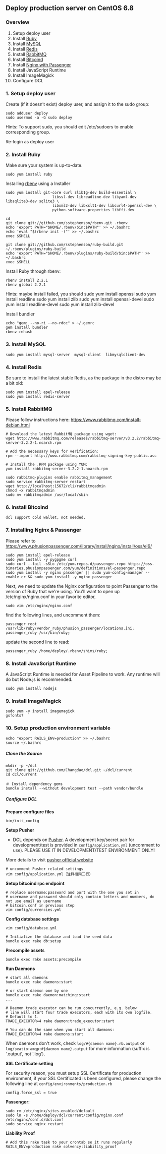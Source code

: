 Deploy production server on CentOS 6.8
-------------------------------------

### Overview

1. Setup deploy user
2. Install [Ruby](https://www.ruby-lang.org/en/)
3. Install [MySQL](http://www.mysql.com/)
4. Install [Redis](http://redis.io/)
5. Install [RabbitMQ](https://www.rabbitmq.com/)
6. Install [Bitcoind](https://en.bitcoin.it/wiki/Bitcoind)
7. Install [Nginx with Passenger](https://www.phusionpassenger.com/)
8. Install JavaScript Runtime
9. Install ImageMagick
10. Configure DCL

### 1. Setup deploy user

Create (if it doesn’t exist) deploy user, and assign it to the sudo group:

    sudo adduser deploy
    sudo usermod -a -G sudo deploy

Hints: To support sudo, you should edit /etc/sudoers to enable corresponding group.    

Re-login as deploy user

### 2. Install Ruby

Make sure your system is up-to-date.

    sudo yum install ruby

Installing [rbenv](https://github.com/sstephenson/rbenv) using a Installer

    sudo yum install git-core curl zlib1g-dev build-essential \
                         libssl-dev libreadline-dev libyaml-dev libsqlite3-dev sqlite3 \
                         libxml2-dev libxslt1-dev libcurl4-openssl-dev \
                         python-software-properties libffi-dev

    cd
    git clone git://github.com/sstephenson/rbenv.git .rbenv
    echo 'export PATH="$HOME/.rbenv/bin:$PATH"' >> ~/.bashrc
    echo 'eval "$(rbenv init -)"' >> ~/.bashrc
    exec $SHELL

    git clone git://github.com/sstephenson/ruby-build.git ~/.rbenv/plugins/ruby-build
    echo 'export PATH="$HOME/.rbenv/plugins/ruby-build/bin:$PATH"' >> ~/.bashrc
    exec $SHELL

Install Ruby through rbenv:

    rbenv install 2.2.1
    rbenv global 2.2.1

Hints: maybe install failed, you should 
    sudo yum install openssl
    sudo yum install readline
    sudo yum install zlib
    sudo yum install openssl-devel
    sudo yum install readline-devel
    sudo yum install zlib-devel


Install bundler

    echo "gem: --no-ri --no-rdoc" > ~/.gemrc
    gem install bundler
    rbenv rehash

### 3. Install MySQL

    sudo yum install mysql-server  mysql-client  libmysqlclient-dev

### 4. Install Redis

Be sure to install the latest stable Redis, as the package in the distro may be a bit old:

    
    sudo yum install epel-release
    sudo yum install redis-server

### 5. Install RabbitMQ

Please follow instructions here: https://www.rabbitmq.com/install-debian.html

    # Download the latest RabbitMQ package using wget:
    wget http://www.rabbitmq.com/releases/rabbitmq-server/v3.2.2/rabbitmq-server-3.2.2-1.noarch.rpm

    # Add the necessary keys for verification:
    rpm --import http://www.rabbitmq.com/rabbitmq-signing-key-public.asc

    # Install the .RPM package using YUM:
    yum install rabbitmq-server-3.2.2-1.noarch.rpm

    sudo rabbitmq-plugins enable rabbitmq_management
    sudo service rabbitmq-server restart
    wget http://localhost:15672/cli/rabbitmqadmin
    chmod +x rabbitmqadmin
    sudo mv rabbitmqadmin /usr/local/sbin

### 6. Install Bitcoind

    dcl support cold wallet, not needed.

### 7. Installing Nginx & Passenger

Please refer to https://www.phusionpassenger.com/library/install/nginx/install/oss/el6/

    sudo yum install epel-release
    sudo yum install -y pygpgme curl
    sudo curl --fail -sSLo /etc/yum.repos.d/passenger.repo https://oss-binaries.phusionpassenger.com/yum/definitions/el-passenger.repo
    sudo yum install -y nginx passenger || sudo yum-config-manager --enable cr && sudo yum install -y nginx passenger


Next, we need to update the Nginx configuration to point Passenger to the version of Ruby that we're using. You'll want to open up /etc/nginx/nginx.conf in your favorite editor,

    sudo vim /etc/nginx/nginx.conf

find the following lines, and uncomment them:

    passenger_root /usr/lib/ruby/vendor_ruby/phusion_passenger/locations.ini;
    passenger_ruby /usr/bin/ruby;

update the second line to read:

    passenger_ruby /home/deploy/.rbenv/shims/ruby;

### 8. Install JavaScript Runtime

A JavaScript Runtime is needed for Asset Pipeline to work. Any runtime will do but Node.js is recommended.

    
    sudo yum install nodejs


### 9. Install ImageMagick

    sudo yum -y install imagemagick
    gsfonts?

### 10. Setup production environment variable

    echo "export RAILS_ENV=production" >> ~/.bashrc
    source ~/.bashrc

##### Clone the Source

    mkdir -p ~/dcl
    git clone git://github.com/Changdao/dcl.git ~/dcl/current
    cd dcl/current

    ＃ Install dependency gems
    bundle install --without development test --path vendor/bundle

##### Configure DCL

**Prepare configure files**

    bin/init_config

**Setup Pusher**

* DCL depends on [Pusher](http://pusher.com). A development key/secret pair for development/test is provided in `config/application.yml` (uncomment to use). PLEASE USE IT IN DEVELOPMENT/TEST ENVIRONMENT ONLY!

More details to visit [pusher official website](http://pusher.com)

    # uncomment Pusher related settings
    vim config/application.yml（注释相同三行）

**Setup bitcoind rpc endpoint**

    # replace username:password and port with the one you set in
    # username and password should only contain letters and numbers, do not use email as username
    # bitcoin.conf in previous step
    vim config/currencies.yml

**Config database settings**

    vim config/database.yml

    # Initialize the database and load the seed data
    bundle exec rake db:setup

**Precompile assets**

    bundle exec rake assets:precompile

**Run Daemons**

    # start all daemons
    bundle exec rake daemons:start

    # or start daemon one by one
    bundle exec rake daemon:matching:start
    ...

    # Daemon trade_executor can be run concurrently, e.g. below
    # line will start four trade executors, each with its own logfile.
    # Default to 1.
    TRADE_EXECUTOR=4 rake daemon:trade_executor:start

    # You can do the same when you start all daemons:
    TRADE_EXECUTOR=4 rake daemons:start

When daemons don't work, check `log/#{daemon name}.rb.output` or `log/peatio:amqp:#{daemon name}.output` for more information (suffix is '.output', not '.log').

**SSL Certificate setting**

For security reason, you must setup SSL Certificate for production environment, if your SSL Certificated is been configured, please change the following line at `config/environments/production.rb`

    config.force_ssl = true

**Passenger:**

    sudo rm /etc/nginx/sites-enabled/default
    sudo ln -s /home/deploy/dcl/current/config/nginx.conf /etc/nginx/conf.d/dcl.conf
    sudo service nginx restart

**Liability Proof**

    # Add this rake task to your crontab so it runs regularly
    RAILS_ENV=production rake solvency:liability_proof